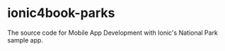 # ionic4book-parks
The source code for Mobile App Development with Ionic's National Park sample app.
